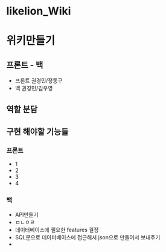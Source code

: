 # likelion_Wiki
# 위키만들기
## 프론트 - 백
- 프론트 권경민/정동구
- 백 권경민/김우영
## 역할 분담
## 구현 해야할 기능들
### 프론트
- 1
- 2
- 3
- 4
### 백
- API만들기
-   ㅁㄴㅇㄹ
- 데이터베이스에 필요한 features 결정
- SQL문으로 데이터베이스에 접근해서 json으로 만들어서 보내주기
- 
